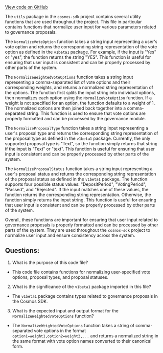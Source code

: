 [View code on GitHub](https://github.com/cosmos/cosmos-sdk.git/x/gov/client/utils/utils.go)

The `utils` package in the `cosmos-sdk` project contains several utility functions that are used throughout the project. This file in particular contains functions that normalize user input for various parameters related to governance proposals.

The `NormalizeVoteOption` function takes a string input representing a user's vote option and returns the corresponding string representation of the vote option as defined in the `v1beta1` package. For example, if the input is "Yes" or "yes", the function returns the string "YES". This function is useful for ensuring that user input is consistent and can be properly processed by other parts of the system.

The `NormalizeWeightedVoteOptions` function takes a string input representing a comma-separated list of vote options and their corresponding weights, and returns a normalized string representation of the options. The function first splits the input string into individual options, then normalizes each option using the `NormalizeVoteOption` function. If a weight is not specified for an option, the function defaults to a weight of 1. The normalized options are then joined back together into a comma-separated string. This function is used to ensure that vote options are properly formatted and can be processed by the governance module.

The `NormalizeProposalType` function takes a string input representing a user's proposal type and returns the corresponding string representation of the proposal type as defined in the `v1beta1` package. Currently, the only supported proposal type is "Text", so the function simply returns that string if the input is "Text" or "text". This function is useful for ensuring that user input is consistent and can be properly processed by other parts of the system.

The `NormalizeProposalStatus` function takes a string input representing a user's proposal status and returns the corresponding string representation of the proposal status as defined in the `v1beta1` package. The function supports four possible status values: "DepositPeriod", "VotingPeriod", "Passed", and "Rejected". If the input matches one of these values, the function returns the corresponding string representation. Otherwise, the function simply returns the input string. This function is useful for ensuring that user input is consistent and can be properly processed by other parts of the system.

Overall, these functions are important for ensuring that user input related to governance proposals is properly formatted and can be processed by other parts of the system. They are used throughout the `cosmos-sdk` project to normalize user input and ensure consistency across the system.
## Questions: 
 1. What is the purpose of this code file?
- This code file contains functions for normalizing user-specified vote options, proposal types, and proposal statuses.

2. What is the significance of the `v1beta1` package imported in this file?
- The `v1beta1` package contains types related to governance proposals in the Cosmos SDK.

3. What is the expected input and output format for the `NormalizeWeightedVoteOptions` function?
- The `NormalizeWeightedVoteOptions` function takes a string of comma-separated vote options in the format `option1=weight1,option2=weight2,...` and returns a normalized string in the same format with vote option names converted to their canonical form.